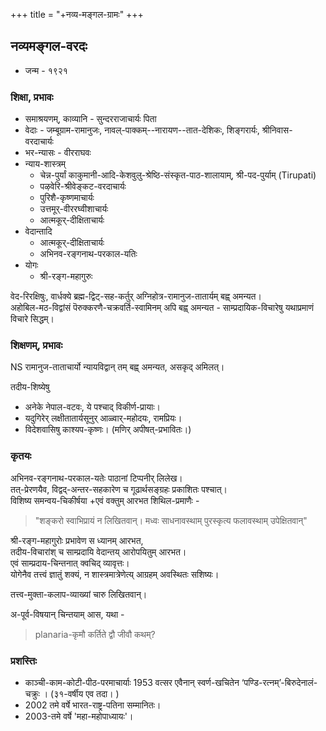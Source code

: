 +++
title = "+नव्य-मङ्गल-ग्रामः"
+++

## नव्यमङ्गल-वरदः
- जन्म - १९२१

### शिक्षा, प्रभावः
- समाश्रयणम्, काव्यानि - सुन्दरराजाचार्यः पिता 
- वेदाः - जम्बूग्राम-रामानुजः, नावल्-पाक्कम्--नारायण--तात-देशिकः, शिङ्गरार्यः, श्रीनिवास-  
  वरदाचार्यः
- भर-न्यासः - वीरराघवः
- न्याय-शास्त्रम् 
  - चेन्न-पुर्यां काकुमानी-आदि-केशवुलु-श्रेष्ठि-संस्कृत-पाठ-शालायाम्,  श्री-पद-पुर्याम् (Tirupati)
  - पऴवेरि-श्रीवेङ्कट-वरदाचार्यः
  - पुरिशै-कृष्णमाचार्यः
  - उत्तमूर्-वीररघ्वीशाचार्यः
  - आत्मकूर्-दीक्षिताचार्यः
- वेदान्तादि
  - आत्मकूर्-दीक्षिताचार्यः
  - अभिनव-रङ्गनाथ-परकाल-यतिः
- योगः
  - श्री-रङ्ग-महागुरुः

वेद-रिरक्षिषुः, वार्धक्ये ब्रह्म-द्विट्-सह-कर्तुर् अग्निहोत्र-रामानुज-तातार्यम् बह्व् अमन्यत।  
अहोबिल-मठ-विद्वांसं पॆरुक्करणै-चक्रवर्ति-स्वामिनम् अपि बह्व् अमन्यत - साम्प्रदायिक-विचारेषु यथाप्रमाणं विचारे सिद्धम्। 

### शिक्षणम्, प्रभावः
NS रामानुज-ताताचार्यो न्यायविद्वान् तम् बह्व् अमन्यत, असकृद् अमिलत्। 

तदीय-शिष्येषु 

- अनेके नेपाल-वटवः, ये पश्चाद् विकीर्ण-प्रायाः। 
- यदुगिरेर् लक्षीतातार्यसूनुर् आळ्वार्-महोदयः, रामप्रियः। 
- विदेशवासिषु काश्यप-कृष्णः। (मणिर् अपीषत्-प्रभावितः।) 

### कृतयः
अभिनव-रङ्गनाथ-परकाल-यतेः पाठानां टिप्पनीर् लिलेख।  
तत्-प्रेरणयैव, विद्वद्-अन्तर-सहकारेण च गूढार्थसङ्ग्रहः प्रकाशितः पश्चात्।  
विशिष्य समन्वय-चिकीर्षया +एवं वक्तुम् आरभत शिथिल-प्रमाणैः - 

> "शङ्करो स्वाभिप्रायं न लिखितवान्। मध्वः साधनावस्थाम् पुरस्कृत्य फलावस्थाम् उपेक्षितवान्" 

श्री-रङ्ग-महागुरोः प्रभावेण स ध्यानम् आरभत,  
तदीय-विचारांश् च साम्प्रदायि वेदान्तय् आरोपयितुम् आरभत।  
एवं साम्प्रदाय-चिन्तनात् क्वचिद् व्यावृत्तः।  
योगेनैव तत्त्वं ज्ञातुं शक्यं, न शास्त्रमात्रेणेत्य् आग्रहम् अवस्थितः सशिष्यः। 

तत्त्व-मुक्ता-कलाप-व्याख्यां चारु लिखितवान्। 

अ-पूर्व-विषयान् चिन्तयाम् आस, यथा - 

> planaria-कृमौ कर्तिते द्वौ जीवौ कथम्? 

### प्रशस्तिः
- काञ्ची-काम-कोटी-पीठ-परमाचार्याः 1953 वत्सर एवैनान् स्वर्ण-खचितेन ‘पण्डि-रत्नम्’-बिरुदेनालं-चक्रुः । (३१-वर्षीय एव तदा। )
- 2002 तमे वर्षे भारत-राष्ट्र-पतिना सम्मानितः। 
- 2003-तमे वर्षे 'महा-महोपाध्यायः'।